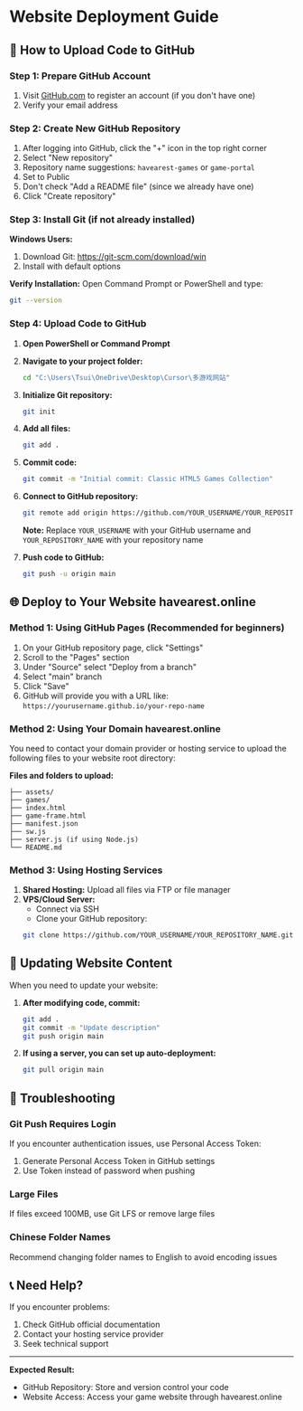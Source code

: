 # Website Deployment Guide

## 🚀 How to Upload Code to GitHub

### Step 1: Prepare GitHub Account
1. Visit [GitHub.com](https://github.com) to register an account (if you don't have one)
2. Verify your email address

### Step 2: Create New GitHub Repository
1. After logging into GitHub, click the "+" icon in the top right corner
2. Select "New repository"
3. Repository name suggestions: `havearest-games` or `game-portal`
4. Set to Public
5. Don't check "Add a README file" (since we already have one)
6. Click "Create repository"

### Step 3: Install Git (if not already installed)
**Windows Users:**
1. Download Git: https://git-scm.com/download/win
2. Install with default options

**Verify Installation:**
Open Command Prompt or PowerShell and type:
```bash
git --version
```

### Step 4: Upload Code to GitHub

1. **Open PowerShell or Command Prompt**
2. **Navigate to your project folder:**
   ```bash
   cd "C:\Users\Tsui\OneDrive\Desktop\Cursor\多游戏网站"
   ```

3. **Initialize Git repository:**
   ```bash
   git init
   ```

4. **Add all files:**
   ```bash
   git add .
   ```

5. **Commit code:**
   ```bash
   git commit -m "Initial commit: Classic HTML5 Games Collection"
   ```

6. **Connect to GitHub repository:**
   ```bash
   git remote add origin https://github.com/YOUR_USERNAME/YOUR_REPOSITORY_NAME.git
   ```
   **Note:** Replace `YOUR_USERNAME` with your GitHub username and `YOUR_REPOSITORY_NAME` with your repository name

7. **Push code to GitHub:**
   ```bash
   git push -u origin main
   ```

## 🌐 Deploy to Your Website havearest.online

### Method 1: Using GitHub Pages (Recommended for beginners)
1. On your GitHub repository page, click "Settings"
2. Scroll to the "Pages" section
3. Under "Source" select "Deploy from a branch"
4. Select "main" branch
5. Click "Save"
6. GitHub will provide you with a URL like: `https://yourusername.github.io/your-repo-name`

### Method 2: Using Your Domain havearest.online
You need to contact your domain provider or hosting service to upload the following files to your website root directory:

**Files and folders to upload:**
```
├── assets/
├── games/
├── index.html
├── game-frame.html
├── manifest.json
├── sw.js
├── server.js (if using Node.js)
└── README.md
```

### Method 3: Using Hosting Services
1. **Shared Hosting:** Upload all files via FTP or file manager
2. **VPS/Cloud Server:** 
   - Connect via SSH
   - Clone your GitHub repository:
   ```bash
   git clone https://github.com/YOUR_USERNAME/YOUR_REPOSITORY_NAME.git
   ```

## 📝 Updating Website Content

When you need to update your website:

1. **After modifying code, commit:**
   ```bash
   git add .
   git commit -m "Update description"
   git push origin main
   ```

2. **If using a server, you can set up auto-deployment:**
   ```bash
   git pull origin main
   ```

## 🔧 Troubleshooting

### Git Push Requires Login
If you encounter authentication issues, use Personal Access Token:
1. Generate Personal Access Token in GitHub settings
2. Use Token instead of password when pushing

### Large Files
If files exceed 100MB, use Git LFS or remove large files

### Chinese Folder Names
Recommend changing folder names to English to avoid encoding issues

## 📞 Need Help?
If you encounter problems:
1. Check GitHub official documentation
2. Contact your hosting service provider
3. Seek technical support

---

**Expected Result:** 
- GitHub Repository: Store and version control your code
- Website Access: Access your game website through havearest.online 
